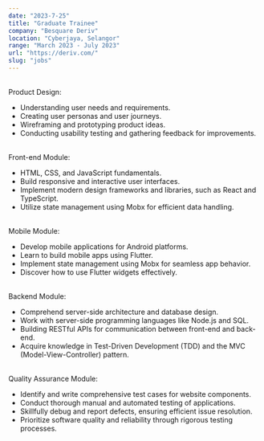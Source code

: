 ```yaml
---
date: "2023-7-25"
title: "Graduate Trainee"
company: "Besquare Deriv"
location: "Cyberjaya, Selangor"
range: "March 2023 - July 2023"
url: "https://deriv.com/"
slug: "jobs"
---
```


<br />
Product Design:

- Understanding user needs and requirements.
- Creating user personas and user journeys.
- Wireframing and prototyping product ideas.
- Conducting usability testing and gathering feedback for improvements.

<br />
Front-end Module:

- HTML, CSS, and JavaScript fundamentals.
- Build responsive and interactive user interfaces.
- Implement modern design frameworks and libraries, such as React and TypeScript.
- Utilize state management using Mobx for efficient data handling.

<br />
Mobile Module:

- Develop mobile applications for Android platforms.
- Learn to build mobile apps using Flutter.
- Implement state management using Mobx for seamless app behavior.
- Discover how to use Flutter widgets effectively.

<br />
Backend Module:

- Comprehend server-side architecture and database design.
- Work with server-side programming languages like Node.js and SQL.
- Building RESTful APIs for communication between front-end and back-end.
- Acquire knowledge in Test-Driven Development (TDD) and the MVC (Model-View-Controller) pattern.

<br />
Quality Assurance Module:

- Identify and write comprehensive test cases for website components.
- Conduct thorough manual and automated testing of applications.
- Skillfully debug and report defects, ensuring efficient issue resolution.
- Prioritize software quality and reliability through rigorous testing processes.
